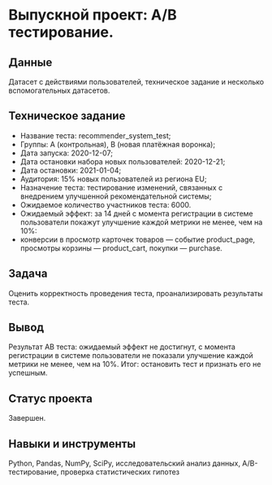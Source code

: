 #  Выпускной проект: A/B тестирование.

## Данные

Датасет с действиями пользователей, техническое задание и несколько вспомогательных датасетов.

## Техническое задание

- Название теста: recommender_system_test;
- Группы: А (контрольная), B (новая платёжная воронка);
- Дата запуска: 2020-12-07;
- Дата остановки набора новых пользователей: 2020-12-21;
- Дата остановки: 2021-01-04;
- Аудитория: 15% новых пользователей из региона EU;
- Назначение теста: тестирование изменений, связанных с внедрением улучшенной рекомендательной системы;
- Ожидаемое количество участников теста: 6000.
- Ожидаемый эффект: за 14 дней с момента регистрации в системе пользователи покажут улучшение каждой метрики не менее, чем на 10%:
- конверсии в просмотр карточек товаров — событие product_page,
                       просмотры корзины — product_cart,
                       покупки — purchase.

## Задача

Оценить корректность проведения теста, проанализировать результаты теста.

## Вывод

Результат АВ теста: ожидаемый эффект не достигнут, с момента регистрации в системе пользователи не показали улучшение каждой метрики не менее, чем на 10%.
Итог: остановить тест и признать его не успешным.

## Статус проекта

Завершен.

## Навыки и инструменты

Python, Pandas, NumPy, SciPy, исследовательский анализ данных, A/B-тестирование, проверка статистических гипотез
